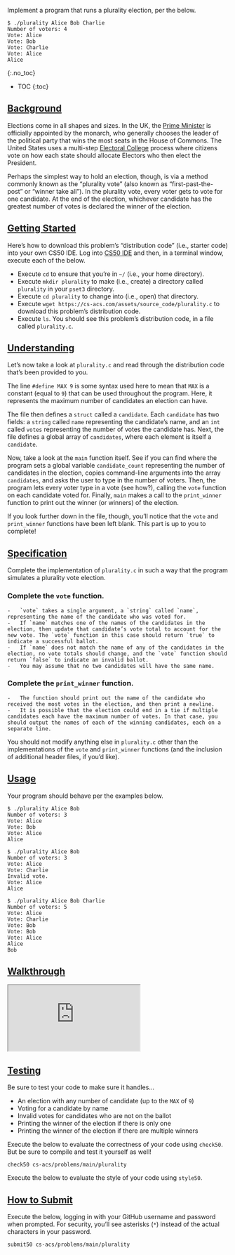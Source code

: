 Implement a program that runs a plurality election, per the below.

```
$ ./plurality Alice Bob Charlie
Number of voters: 4
Vote: Alice
Vote: Bob
Vote: Charlie
Vote: Alice
Alice
```

{:.no_toc}

* TOC
{:toc}

## [Background](#background)

Elections come in all shapes and sizes. In the UK, the [Prime Minister](https://www.parliament.uk/education/about-your-parliament/general-elections/) is officially appointed by the monarch, who generally chooses the leader of the political party that wins the most seats in the House of Commons. The United States uses a multi-step [Electoral College](https://www.archives.gov/federal-register/electoral-college/about.html) process where citizens vote on how each state should allocate Electors who then elect the President.

Perhaps the simplest way to hold an election, though, is via a method commonly known as the “plurality vote” (also known as “first-past-the-post” or “winner take all”). In the plurality vote, every voter gets to vote for one candidate. At the end of the election, whichever candidate has the greatest number of votes is declared the winner of the election.

## [Getting Started](getting-started)

Here’s how to download this problem’s “distribution code” (i.e., starter code) into your own CS50 IDE. Log into [CS50 IDE](https://ide.cs50.io/) and then, in a terminal window, execute each of the below.

-   Execute `cd` to ensure that you’re in `~/` (i.e., your home directory).
-   Execute `mkdir plurality` to make (i.e., create) a directory called `plurality` in your `pset3` directory.
-   Execute `cd plurality` to change into (i.e., open) that directory.
-   Execute `wget https://cs-acs.com/assets/source_code/plurality.c` to download this problem’s distribution code.
-   Execute `ls`. You should see this problem’s distribution code, in a file called `plurality.c`.

## [Understanding](#understanding)

Let’s now take a look at `plurality.c` and read through the distribution code that’s been provided to you.

The line `#define MAX 9` is some syntax used here to mean that `MAX` is a constant (equal to `9`) that can be used throughout the program. Here, it represents the maximum number of candidates an election can have.

The file then defines a `struct` called a `candidate`. Each `candidate` has two fields: a `string` called `name` representing the candidate’s name, and an `int` called `votes` representing the number of votes the candidate has. Next, the file defines a global array of `candidates`, where each element is itself a `candidate`.

Now, take a look at the `main` function itself. See if you can find where the program sets a global variable `candidate_count` representing the number of candidates in the election, copies command-line arguments into the array `candidates`, and asks the user to type in the number of voters. Then, the program lets every voter type in a vote (see how?), calling the `vote` function on each candidate voted for. Finally, `main` makes a call to the `print_winner` function to print out the winner (or winners) of the election.

If you look further down in the file, though, you’ll notice that the `vote` and `print_winner` functions have been left blank. This part is up to you to complete!

## [Specification](#specification)

Complete the implementation of `plurality.c` in such a way that the program simulates a plurality vote election.

### Complete the `vote` function.
    -   `vote` takes a single argument, a `string` called `name`, representing the name of the candidate who was voted for.
    -   If `name` matches one of the names of the candidates in the election, then update that candidate’s vote total to account for the new vote. The `vote` function in this case should return `true` to indicate a successful ballot.
    -   If `name` does not match the name of any of the candidates in the election, no vote totals should change, and the `vote` function should return `false` to indicate an invalid ballot.
    -   You may assume that no two candidates will have the same name.
### Complete the `print_winner` function.
    -   The function should print out the name of the candidate who received the most votes in the election, and then print a newline.
    -   It is possible that the election could end in a tie if multiple candidates each have the maximum number of votes. In that case, you should output the names of each of the winning candidates, each on a separate line.

You should not modify anything else in `plurality.c` other than the implementations of the `vote` and `print_winner` functions (and the inclusion of additional header files, if you’d like).

## [Usage](#usage)

Your program should behave per the examples below.

```
$ ./plurality Alice Bob
Number of voters: 3
Vote: Alice
Vote: Bob
Vote: Alice
Alice
```

```
$ ./plurality Alice Bob
Number of voters: 3
Vote: Alice
Vote: Charlie
Invalid vote.
Vote: Alice
Alice
```

```
$ ./plurality Alice Bob Charlie
Number of voters: 5
Vote: Alice
Vote: Charlie
Vote: Bob
Vote: Bob
Vote: Alice
Alice
Bob
```

## [Walkthrough](#walkthrough)

<iframe allow="accelerometer; autoplay; encrypted-media; gyroscope; picture-in-picture" allowfullscreen="" data-video="" src="https://www.youtube.com/embed/ftOapzDjEb8?modestbranding=0&amp;rel=0&amp;showinfo=0" scrolling="no" id="iFrameResizer0"></iframe>

## [Testing](#testing)

Be sure to test your code to make sure it handles…

-   An election with any number of candidate (up to the `MAX` of `9`)
-   Voting for a candidate by name
-   Invalid votes for candidates who are not on the ballot
-   Printing the winner of the election if there is only one
-   Printing the winner of the election if there are multiple winners

Execute the below to evaluate the correctness of your code using `check50`. But be sure to compile and test it yourself as well!

```
check50 cs-acs/problems/main/plurality
```

Execute the below to evaluate the style of your code using `style50`.

## [How to Submit](#how-to-submit)

Execute the below, logging in with your GitHub username and password when prompted. For security, you’ll see asterisks (`*`) instead of the actual characters in your password.

```
submit50 cs-acs/problems/main/plurality
```